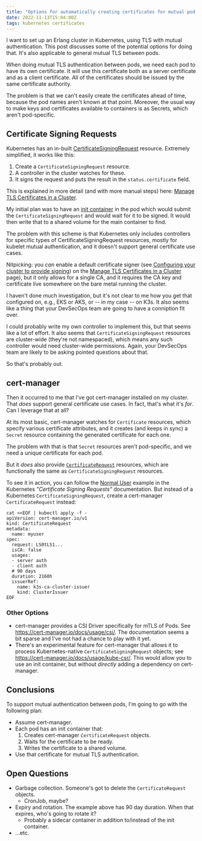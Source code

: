 ```yaml
---
title: "Options for automatically creating certificates for mutual pod authentication"
date: 2022-11-13T15:04:00Z
tags: kubernetes certificates
---
```


I want to set up an Erlang cluster in Kubernetes, using TLS with mutual authentication. This post discusses some of the
potential options for doing that. It's also applicable to general mutual TLS between pods.

When doing mutual TLS authentication between pods, we need each pod to have its own certificate. It will use this
certificate both as a server certificate and as a client certificate. All of the certificates should be issued by the
same certificate authority.

The problem is that we can't easily create the certificates ahead of time, because the pod names aren't known at that
point. Moreover, the usual way to make keys and certificates available to containers is as Secrets, which aren't
pod-specific.

## Certificate Signing Requests

Kubernetes has an in-built
[CertificateSigningRequest](https://kubernetes.io/docs/reference/access-authn-authz/certificate-signing-requests/)
resource. Extremely simplified, it works like this:

1. Create a `CertificateSigningRequest` resource.
2. A controller in the cluster watches for these.
3. It signs the request and puts the result in the `status.certificate` field.

This is explained in more detail (and with more manual steps) here:
[Manage TLS Certificates in a Cluster](https://kubernetes.io/docs/tasks/tls/managing-tls-in-a-cluster/).

My initial plan was to have an [init container](https://kubernetes.io/docs/concepts/workloads/pods/init-containers/) in
the pod which would submit the `CertificateSigningRequest` and would wait for it to be signed. It would then write that
to a shared volume for the main container to find.

The problem with this scheme is that Kubernetes only includes controllers for specific types of
CertificateSigningRequest resources, mostly for kubelet mutual authentication, and it doesn't support general
certificate use cases.

Nitpicking: you _can_ enable a default certificate signer (see
[Configuring your cluster to provide signing](https://kubernetes.io/docs/tasks/tls/managing-tls-in-a-cluster/#configuring-your-cluster-to-provide-signing))
on the [Manage TLS Certificates in a Cluster](https://kubernetes.io/docs/tasks/tls/managing-tls-in-a-cluster/) page),
but it only allows for a single CA, and it requires the CA key and certificate live somewhere on the bare metal running
the cluster.

I haven't done much investigation, but it's not clear to me how you get that configured on, e.g., EKS or AKS, or -- in
my case -- on K3s. It also seems like a thing that your DevSecOps team are going to have a conniption fit over.

I could probably write my own controller to implement this, but that seems like a lot of effort. It also seems that
`CertificateSigningRequest` resources are cluster-wide (they're not namespaced), which means any such controller would
need cluster-wide permissions. Again, your DevSecOps team are likely to be asking pointed questions about that.

So that's probably out.

## cert-manager

Then it occurred to me that I've got cert-manager installed on my cluster. That _does_ support general certificate use
cases. In fact, that's what it's _for_. Can I leverage that at all?

At its most basic, cert-manager watches for `Certificate` resources, which specify various certificate attributes, and
it creates (and keeps in sync) a `Secret` resource containing the generated certificate for each one.

The problem with that is that `Secret` resources aren't pod-specific, and we need a unique certificate for each pod.

But it _does_ also provide [`CertificateRequest`](https://cert-manager.io/docs/concepts/certificaterequest/) resources,
which are functionally the same as `CertificateSigningRequest` resources.

To see it in action, you can follow the [Normal User](https://kubernetes.io/docs/reference/access-authn-authz/certificate-signing-requests/#normal-user) example in the Kubernetes _"Certificate Signing Requests"_ documentation. But instead of a Kubernetes `CertificateSigningRequest`, create a cert-manager `CertificateRequest` instead:

```
cat <<EOF | kubectl apply -f -
apiVersion: cert-manager.io/v1
kind: CertificateRequest
metadata:
  name: myuser
spec:
  request: LS0tLS1...
  isCA: false
  usages:
  - server auth
  - client auth
  # 90 days
  duration: 2160h
  issuerRef:
    name: k3s-ca-cluster-issuer
    kind: ClusterIssuer
EOF
```

### Other Options

- cert-manager provides a CSI Driver specifically for mTLS of Pods. See <https://cert-manager.io/docs/usage/csi/>. The
  documentation seems a bit sparse and I've not had a chance to play with it yet.
- There's an experimental feature for cert-manager that allows it to process Kubernetes-native
  `CertificateSigningRequest` objects; see <https://cert-manager.io/docs/usage/kube-csr/>. This would allow you to use
  an init container, but without _directly_ adding a dependency on cert-manager.

## Conclusions

To support mutual authentication between pods, I'm going to go with the following plan:

- Assume cert-manager.
- Each pod has an init container that:
  1. Creates cert-manager `CertificateRequest` objects.
  2. Waits for the certificate to be ready.
  3. Writes the certificate to a shared volume.
- Use that certificate for mutual TLS authentication.

## Open Questions

- Garbage collection. Someone's got to delete the `CertificateRequest` objects.
  - CronJob, maybe?
- Expiry and rotation. The example above has 90 day duration. When that expires, who's going to rotate it?
  - Probably a sidecar container in addition to/instead of the init container.
- ...etc.
